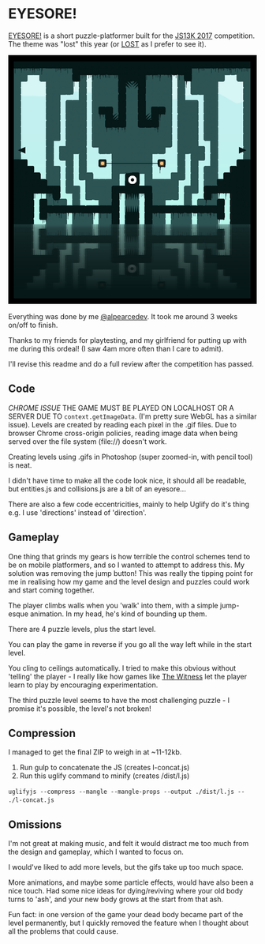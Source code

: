 # EYESORE!

[EYESORE!](https://studiouniverse.co/eyesore/) is a short puzzle-platformer built for the [JS13K 2017](http://2017.js13kgames.com/) competition. The theme was "lost" this year (or [LOST](https://www.youtube.com/watch?v=ZYfKHVdmjzQ) as I prefer to see it).

![ScreenShot](screenshot.png)

Everything was done by me [@alpearcedev](https://twitter.com/alpearcedev). It took me around 3 weeks on/off to finish.

Thanks to my friends for playtesting, and my girlfriend for putting up with me during this ordeal! (I saw 4am more often than I care to admit).

I'll revise this readme and do a full review after the competition has passed.

Code
---

*CHROME ISSUE* THE GAME MUST BE PLAYED ON LOCALHOST OR A SERVER DUE TO `context.getImageData`. (I'm pretty sure WebGL has a similar issue). Levels are created by reading each pixel in the .gif files. Due to browser Chrome cross-origin policies, reading image data when being served over the file system (file://) doesn't work.

Creating levels using .gifs in Photoshop (super zoomed-in, with pencil tool) is neat.

I didn't have time to make all the code look nice, it should all be readable, but entities.js and collisions.js are a bit of an eyesore...

There are also a few code eccentricities, mainly to help Uglify do it's thing e.g. I use 'directions' instead of 'direction'.

Gameplay
---

One thing that grinds my gears is how terrible the control schemes tend to be on mobile platformers, and so I wanted to attempt to address this. My solution was removing the jump button! This was really the tipping point for me in realising how my game and the level design and puzzles could work and start coming together.

The player climbs walls when you 'walk' into them, with a simple jump-esque animation. In my head, he's kind of bounding up them.

There are 4 puzzle levels, plus the start level.

You can play the game in reverse if you go all the way left while in the start level.

You cling to ceilings automatically. I tried to make this obvious without 'telling' the player - I really like how games like [The Witness](https://www.wikiwand.com/en/The_Witness_(2016_video_game)) let the player learn to play by encouraging experimentation.

The third puzzle level seems to have the most challenging puzzle - I promise it's possible, the level's not broken!

Compression
---

I managed to get the final ZIP to weigh in at ~11-12kb.

1) Run gulp to concatenate the JS (creates l-concat.js)
2) Run this uglify command to minify (creates /dist/l.js)

`uglifyjs --compress --mangle --mangle-props --output ./dist/l.js -- ./l-concat.js`


Omissions
---

I'm not great at making music, and felt it would distract me too much from the design and gameplay, which I wanted to focus on.

I would've liked to add more levels, but the gifs take up too much space.

More animations, and maybe some particle effects, would have also been a nice touch. Had some nice ideas for dying/reviving where your old body turns to 'ash', and your new body grows at the start from that ash.

Fun fact: in one version of the game your dead body became part of the level permanently, but I quickly removed the feature when I thought about all the problems that could cause.
